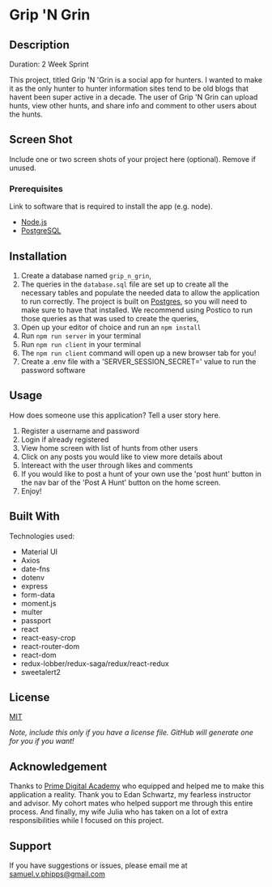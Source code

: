 # Grip 'N Grin

## Description

Duration: 2 Week Sprint

This project, titled Grip 'N 'Grin is a social app for hunters. I wanted to make it as the only hunter to hunter information sites tend to be old blogs that havent been super active in a decade.
The user of Grip 'N Grin can upload hunts, view other hunts, and share info and comment to other users about the hunts. 

## Screen Shot

Include one or two screen shots of your project here (optional). Remove if unused.

### Prerequisites

Link to software that is required to install the app (e.g. node).

- [Node.js](https://nodejs.org/en/)
- [PostgreSQL](https://www.postgresql.org/)

## Installation

1. Create a database named `grip_n_grin`,
2. The queries in the `database.sql` file are set up to create all the necessary tables and populate the needed data to allow the application to run correctly. The project is built on [Postgres](https://www.postgresql.org/download/), so you will need to make sure to have that installed. We recommend using Postico to run those queries as that was used to create the queries, 
3. Open up your editor of choice and run an `npm install`
4. Run `npm run server` in your terminal
5. Run `npm run client` in your terminal
6. The `npm run client` command will open up a new browser tab for you!
7. Create a .env file with a 'SERVER_SESSION_SECRET=' value to run the password software

## Usage
How does someone use this application? Tell a user story here.

1. Register a username and password
2. Login if already registered
3. View home screen with list of hunts from other users
4. Click on any posts you would like to view more details about
5. Intereact with the user through likes and comments
6. If you would like to post a hunt of your own use the 'post hunt' button in the nav bar of the 'Post A Hunt' button on the home screen.
7. Enjoy!


## Built With

Technologies used:
- Material UI
- Axios
- date-fns
- dotenv
- express
- form-data
- moment.js
- multer
- passport
- react
- react-easy-crop
- react-router-dom
- react-dom
- redux-lobber/redux-saga/redux/react-redux
- sweetalert2

## License
[MIT](https://choosealicense.com/licenses/mit/)

_Note, include this only if you have a license file. GitHub will generate one for you if you want!_

## Acknowledgement
Thanks to [Prime Digital Academy](www.primeacademy.io) who equipped and helped me to make this application a reality. Thank you to Edan Schwartz, my fearless instructor and advisor. My cohort mates who helped support me through this entire process. And finally, my wife Julia who has taken on a lot of extra responsibilities while I focused on this project.

## Support
If you have suggestions or issues, please email me at [samuel.v.phipps@gmail.com](www.google.com)